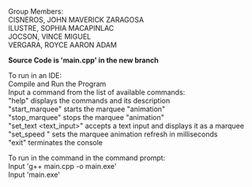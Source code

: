 Group Members: \
CISNEROS, JOHN MAVERICK ZARAGOSA\
ILUSTRE, SOPHIA MACAPINLAC\
JOCSON, VINCE MIGUEL\
VERGARA, ROYCE AARON ADAM

<b> Source Code is 'main.cpp' in the new branch </b>

To run in an IDE:\
Compile and Run the Program\
Input a command from the list of available commands:\
"help" displays the commands and its description\
"start_marquee" starts the marquee "animation"\
"stop_marquee" stops the marquee "animation"\
"set_text <text_input>" accepts a text input and displays it as a marquee\
"set_speed <milliseconds>" sets the marquee animation refresh in milliseconds\
"exit" terminates the console

To run in the command in the command prompt:\
Input 'g++ main.cpp -o main.exe'\
Input 'main.exe'
